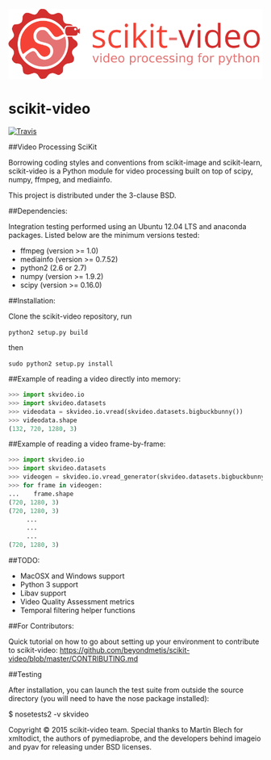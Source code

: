 
![scikit-video logo](doc/images/scikit-video.png)


scikit-video
============

[![Travis](https://api.travis-ci.org/scikit-video/scikit-video.png?branch=master)](https://travis-ci.org/scikit-video/scikit-video)

##Video Processing SciKit

Borrowing coding styles and conventions from scikit-image and scikit-learn,
scikit-video is a Python module for video processing built on top of 
scipy, numpy, ffmpeg, and mediainfo.

This project is distributed under the 3-clause BSD.

##Dependencies:

Integration testing performed using an Ubuntu 12.04 LTS and anaconda packages. Listed below are the minimum versions tested:

- ffmpeg (version >= 1.0)
- mediainfo (version >= 0.7.52)
- python2 (2.6 or 2.7)
- numpy (version >= 1.9.2)
- scipy (version >= 0.16.0)

##Installation:

Clone the scikit-video repository, run

`python2 setup.py build`

then 

`sudo python2 setup.py install`

##Example of reading a video directly into memory:

```python
>>> import skvideo.io
>>> import skvideo.datasets
>>> videodata = skvideo.io.vread(skvideo.datasets.bigbuckbunny())
>>> videodata.shape
(132, 720, 1280, 3)
```

##Example of reading a video frame-by-frame:

```python
>>> import skvideo.io
>>> import skvideo.datasets
>>> videogen = skvideo.io.vread_generator(skvideo.datasets.bigbuckbunny())
>>> for frame in videogen:
...    frame.shape
(720, 1280, 3)
(720, 1280, 3)
     ...
     ...
     ...
(720, 1280, 3)
```


##TODO:
- MacOSX and Windows support
- Python 3 support
- Libav support
- Video Quality Assessment metrics
- Temporal filtering helper functions


##For Contributors:

Quick tutorial on how to go about setting up your environment to contribute to scikit-video: https://github.com/beyondmetis/scikit-video/blob/master/CONTRIBUTING.md

##Testing

After installation, you can launch the test suite from outside the source directory (you will need to have the nose package installed):

$ nosetests2 -v skvideo

Copyright &copy; 2015 scikit-video team. Special thanks to Martín Blech for xmltodict, the authors of pymediaprobe, and the developers behind imageio and pyav for releasing under BSD licenses.
